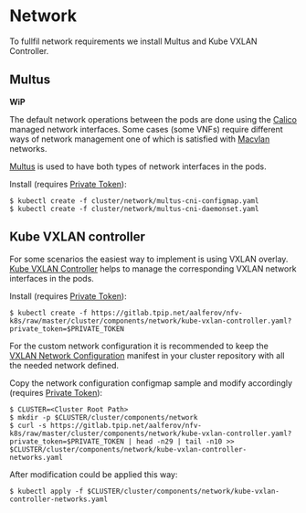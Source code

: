 # Network

To fullfil network requirements we install Multus and Kube VXLAN Controller.

## Multus

**WiP**

The default network operations between the pods are done using the [Calico]
managed network interfaces. Some cases (some VNFs) require different ways of
network management one of which is satisfied with [Macvlan] networks.

[Multus] is used to have both types of network interfaces in the pods.

Install (requires [Private Token]):

```
$ kubectl create -f cluster/network/multus-cni-configmap.yaml
$ kubectl create -f cluster/network/multus-cni-daemonset.yaml
```

## Kube VXLAN controller

For some scenarios the easiest way to implement is using VXLAN overlay. [Kube
VXLAN Controller] helps to manage the corresponding VXLAN network interfaces in
the pods.

Install (requires [Private Token]):

```
$ kubectl create -f https://gitlab.tpip.net/aalferov/nfv-k8s/raw/master/cluster/components/network/kube-vxlan-controller.yaml?private_token=$PRIVATE_TOKEN
```

For the custom network configuration it is recommended to keep the [VXLAN
Network Configuration] manifest in your cluster repository with all the needed
network defined.

Copy the network configuration configmap sample and modify accordingly
(requires [Private Token]):

```
$ CLUSTER=<Cluster Root Path>
$ mkdir -p $CLUSTER/cluster/components/network
$ curl -s https://gitlab.tpip.net/aalferov/nfv-k8s/raw/master/cluster/components/network/kube-vxlan-controller.yaml?private_token=$PRIVATE_TOKEN | head -n29 | tail -n10 >> $CLUSTER/cluster/components/network/kube-vxlan-controller-networks.yaml
```

After modification could be applied this way:

```
$ kubectl apply -f $CLUSTER/cluster/components/network/kube-vxlan-controller-networks.yaml
```

<!-- Links -->

[Calico]: https://www.projectcalico.org
[Multus]: https://github.com/intel/multus-cni
[Macvlan]: https://docs.docker.com/network/macvlan
[Kube VXLAN Controller]: http://github.com/openvnf/kube-vxlan-controller

[VXLAN Network Configuration]: ../../cluster/components/network/kube-vxlan-controller.yaml#L20-29

[Private Token]: ../gitlab_private_token.md
